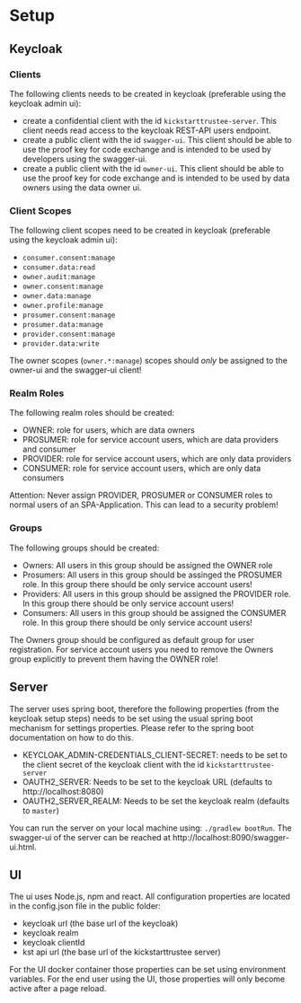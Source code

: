 # Setup

## Keycloak

### Clients

The following clients needs to be created in keycloak (preferable using the keycloak admin ui):

- create a confidential client with the id `kickstarttrustee-server`. This client needs read access to the keycloak REST-API users endpoint.
- create a public client with the id `swagger-ui`. This client should be able to use the proof key for code exchange and is intended to be used by developers using the swagger-ui.
- create a public client with the id `owner-ui`. This client should be able to use the proof key for code exchange and is intended to be used by data owners using the data owner ui.

### Client Scopes

The following client scopes need to be created in keycloak (preferable using the keycloak admin ui):

- `consumer.consent:manage`
- `consumer.data:read`
- `owner.audit:manage`
- `owner.consent:manage`
- `owner.data:manage`
- `owner.profile:manage`
- `prosumer.consent:manage`
- `prosumer.data:manage`
- `provider.consent:manage`
- `provider.data:write`

The owner scopes (`owner.*:manage`)  scopes should *only* be assigned to the owner-ui and the swagger-ui client!

### Realm Roles

The following realm roles should be created:

- OWNER: role for users, which are data owners
- PROSUMER: role for service account users, which are data providers and consumer
- PROVIDER: role for service account users, which are only data providers
- CONSUMER: role for service account users, which are only data consumers

Attention: Never assign PROVIDER, PROSUMER or CONSUMER roles to normal users of an SPA-Application. This can lead to a security problem!

### Groups

The following groups should be created:

- Owners: All users in this group should be assigned the OWNER role
- Prosumers: All users in this group should be assinged the PROSUMER role. In this group there should be only service account users!
- Providers: All users in this group should be assigned the PROVIDER role. In this group there should be only service account users!
- Consumers: All users in this group should be assigned the CONSUMER role. In this group there should be only service account users!

The Owners group should be configured as default group for user registration. For service account users you need to remove the Owners group explicitly to prevent them having the OWNER role!

## Server

The server uses spring boot, therefore the following properties (from the keycloak setup steps) needs to be set using the usual spring boot mechanism for settings properties. Please refer to the spring boot documentation on how to do this.

- KEYCLOAK_ADMIN-CREDENTIALS_CLIENT-SECRET: needs to be set to the client secret of the keycloak client with the id `kickstarttrustee-server`
- OAUTH2_SERVER: Needs to be set to the keycloak URL (defaults to http://localhost:8080)
- OAUTH2_SERVER_REALM: Needs to be set the keycloak realm (defaults to `master`)

You can run the server on your local machine using: `./gradlew bootRun`. The swagger-ui of the server can be reached at http://localhost:8090/swagger-ui.html.

## UI

The ui uses Node.js, npm and react. All configuration properties are located in the config.json file in the public folder:
 
- keycloak url (the base url of the keycloak)
- keycloak realm
- keycloak clientId
- kst api url (the base url of the kickstarttrustee server)

For the UI docker container those properties can be set using environment variables. For the end user using the UI, those properties will only become active after a page reload.
